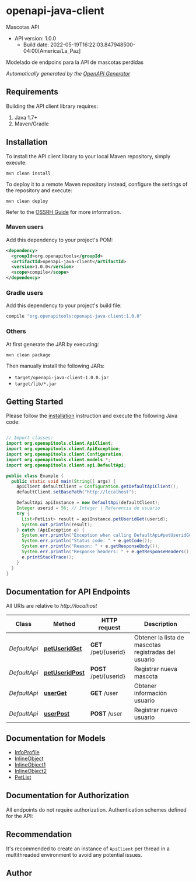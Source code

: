 # openapi-java-client

Mascotas API
- API version: 1.0.0
  - Build date: 2022-05-19T16:22:03.847948500-04:00[America/La_Paz]

Modelado de endpoins para la API de mascotas perdidas


*Automatically generated by the [OpenAPI Generator](https://openapi-generator.tech)*


## Requirements

Building the API client library requires:
1. Java 1.7+
2. Maven/Gradle

## Installation

To install the API client library to your local Maven repository, simply execute:

```shell
mvn clean install
```

To deploy it to a remote Maven repository instead, configure the settings of the repository and execute:

```shell
mvn clean deploy
```

Refer to the [OSSRH Guide](http://central.sonatype.org/pages/ossrh-guide.html) for more information.

### Maven users

Add this dependency to your project's POM:

```xml
<dependency>
  <groupId>org.openapitools</groupId>
  <artifactId>openapi-java-client</artifactId>
  <version>1.0.0</version>
  <scope>compile</scope>
</dependency>
```

### Gradle users

Add this dependency to your project's build file:

```groovy
compile "org.openapitools:openapi-java-client:1.0.0"
```

### Others

At first generate the JAR by executing:

```shell
mvn clean package
```

Then manually install the following JARs:

* `target/openapi-java-client-1.0.0.jar`
* `target/lib/*.jar`

## Getting Started

Please follow the [installation](#installation) instruction and execute the following Java code:

```java

// Import classes:
import org.openapitools.client.ApiClient;
import org.openapitools.client.ApiException;
import org.openapitools.client.Configuration;
import org.openapitools.client.models.*;
import org.openapitools.client.api.DefaultApi;

public class Example {
  public static void main(String[] args) {
    ApiClient defaultClient = Configuration.getDefaultApiClient();
    defaultClient.setBasePath("http://localhost");

    DefaultApi apiInstance = new DefaultApi(defaultClient);
    Integer userid = 56; // Integer | Referencia de usuario
    try {
      List<PetList> result = apiInstance.petUseridGet(userid);
      System.out.println(result);
    } catch (ApiException e) {
      System.err.println("Exception when calling DefaultApi#petUseridGet");
      System.err.println("Status code: " + e.getCode());
      System.err.println("Reason: " + e.getResponseBody());
      System.err.println("Response headers: " + e.getResponseHeaders());
      e.printStackTrace();
    }
  }
}

```

## Documentation for API Endpoints

All URIs are relative to *http://localhost*

Class | Method | HTTP request | Description
------------ | ------------- | ------------- | -------------
*DefaultApi* | [**petUseridGet**](docs/DefaultApi.md#petUseridGet) | **GET** /pet/{userid} | Obtener la lista de mascotas registradas del usuario
*DefaultApi* | [**petUseridPost**](docs/DefaultApi.md#petUseridPost) | **POST** /pet/{userid} | Registrar nueva mascota
*DefaultApi* | [**userGet**](docs/DefaultApi.md#userGet) | **GET** /user | Obtener información usuario
*DefaultApi* | [**userPost**](docs/DefaultApi.md#userPost) | **POST** /user | Registrar nuevo usuario


## Documentation for Models

 - [InfoProfile](docs/InfoProfile.md)
 - [InlineObject](docs/InlineObject.md)
 - [InlineObject1](docs/InlineObject1.md)
 - [InlineObject2](docs/InlineObject2.md)
 - [PetList](docs/PetList.md)


## Documentation for Authorization

All endpoints do not require authorization.
Authentication schemes defined for the API:

## Recommendation

It's recommended to create an instance of `ApiClient` per thread in a multithreaded environment to avoid any potential issues.

## Author



